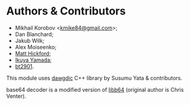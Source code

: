# Authors & Contributors

- Mikhail Korobov \<kmike84@gmail.com\>;
- Dan Blanchard;
- Jakub Wilk;
- Alex Moiseenko;
- [Matt Hickford](https://github.com/matt-hickford);
- [Ikuya Yamada](https://github.com/ikuyamada);
- [bt2901](https://github.com/bt2901).

This module uses [dawgdic](https://code.google.com/p/dawgdic/) C++
library by Susumu Yata & contributors.

base64 decoder is a modified version of
[libb64](http://libb64.sourceforge.net/) (original author is Chris
Venter).
